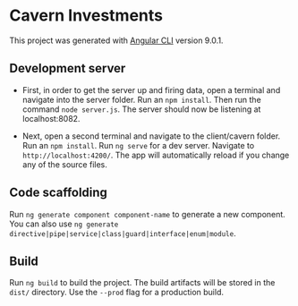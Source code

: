 # Cavern Investments

This project was generated with [Angular CLI](https://github.com/angular/angular-cli) version 9.0.1.

## Development server
- First, in order to get the server up and firing data, open a terminal and navigate into the server folder. Run an `npm install`. Then run the command `node server.js`. The server should now be listening at localhost:8082.

- Next, open a second terminal and navigate to the client/cavern folder. Run an `npm install`. Run `ng serve` for a dev server. Navigate to `http://localhost:4200/`. The app will automatically reload if you change any of the source files.

## Code scaffolding

Run `ng generate component component-name` to generate a new component. You can also use `ng generate directive|pipe|service|class|guard|interface|enum|module`.

## Build

Run `ng build` to build the project. The build artifacts will be stored in the `dist/` directory. Use the `--prod` flag for a production build.